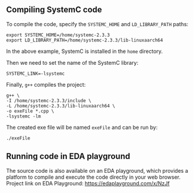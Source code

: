 ## Compiling SystemC code
To compile the code, specify the `SYSTEMC_HOME` and `LD_LIBRARY_PATH` paths:
```
export SYSTEMC_HOME=/home/systemc-2.3.3
export LD_LIBRARY_PATH=/home/systemc-2.3.3/lib-linuxaarch64
```
In the above example, SystemC is installed in the `home` directory.

Then we need to set the name of the SystemC library:
```
SYSTEMC_LINK=-lsystemc
```
Finally, `g++` compiles the project:
```
g++ \
-I /home/systemc-2.3.3/include \
-L /home/systemc-2.3.3/lib-linuxaarch64 \
-o exeFile *.cpp \
-lsystemc -lm
```
The created exe file will be named `exeFile` and can be run by:
```
./exeFile
```
## Running code in EDA playground
The source code is also available on an EDA playground, which provides a platform to compile and execute the code directly in your web browser.
Project link on EDA Playground: https://edaplayground.com/x/NzJf